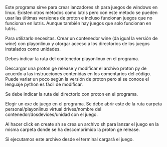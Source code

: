 Este programa sirve para crear lanzadores sh para juegos de windows en linux.
Existen otros métodos como lutris pero con este método se pueden usar las últimas versiones de proton e incluso funcionan juegos que no funcionan en lutris. Aunque también hay juegos que solo funcionan en lutris.

Para utilizarlo necesitas.
Crear un contenedor wine (da igual la versión de wine) con playonlinux y otorgar acceso a los directorios de los juegos instalados como unidades.

Debes indicar la ruta del contenedor playonlinux en el programa.

Descargar una proton ge release y modificar el archivo proton py de acuerdo a las instrucciones contenidas en los comentarios del código. Puede variar un poco según la versión de proton pero si se conoce el lenguaje python es fácil de modificar.

Se debe indicar la ruta del directorio con proton en el programa.

Elegir un exe de juego en el programa. Se debe abrir este de la ruta carpeta personal/playonlinux virtual drives/nombre del contenedor/dosdevices/unidad con el juego.

Al hacer click en create sh se crea un archivo sh para lanzar el juego en la misma carpeta donde se ha descomprimido la proton ge release.

Si ejecutamos este archivo desde el terminal cargará el juego.